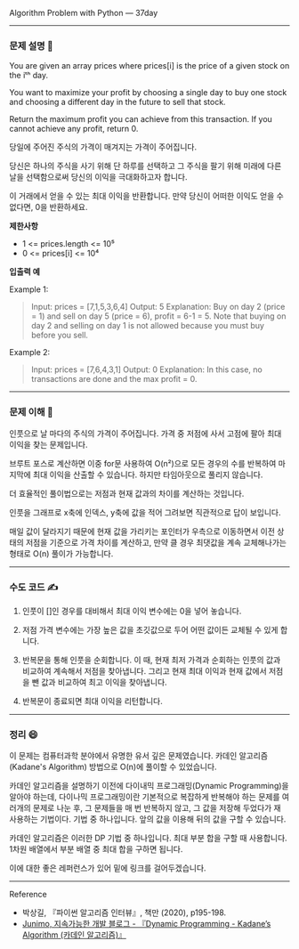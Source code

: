 Algorithm Problem with Python — 37day

---

### **문제 설명 📖**

You are given an array prices where prices[i] is the price of a given stock on the iᵗʰ day.

You want to maximize your profit by choosing a single day to buy one stock and choosing a different day in the future to sell that stock.

Return the maximum profit you can achieve from this transaction. If you cannot achieve any profit, return 0.

당일에 주어진 주식의 가격이 매겨지는 가격이 주어집니다.

당신은 하나의 주식을 사기 위해 단 하루를 선택하고 그 주식을 팔기 위해 미래에 다른 날을 선택함으로써 당신의 이익을 극대화하고자 합니다.

이 거래에서 얻을 수 있는 최대 이익을 반환합니다. 만약 당신이 어떠한 이익도 얻을 수 없다면, 0을 반환하세요.

**제한사항**

- 1 <= prices.length <= 10⁵
- 0 <= prices[i] <= 10⁴

**입출력 예**

Example 1:

> Input: prices = [7,1,5,3,6,4]
> Output: 5
> Explanation: Buy on day 2 (price = 1) and sell on day 5 (price = 6), profit = 6-1 = 5.
> Note that buying on day 2 and selling on day 1 is not allowed because you must buy before you sell.

Example 2:

> Input: prices = [7,6,4,3,1]
> Output: 0
> Explanation: In this case, no transactions are done and the max profit = 0.

---

### **문제 이해 🔑**

인풋으로 날 마다의 주식의 가격이 주어집니다.
가격 중 저점에 사서 고점에 팔아 최대 이익을 찾는 문제입니다.

브루트 포스로 계산하면 이중 for문 사용하여 O(n²)으로 모든 경우의 수를 반복하여 마지막에 최대 이익을 산출할 수 있습니다.
하지만 타임아웃으로 풀리지 않습니다.

더 효율적인 풀이법으로는 저점과 현재 값과의 차이를 계산하는 것입니다.

인풋을 그래프로 x축에 인덱스, y축에 값을 적어 그려보면 직관적으로 답이 보입니다.

매일 값이 달라지기 때문에 현재 값을 가리키는 포인터가 우측으로 이동하면서 이전 상태의 저점을 기준으로 가격 차이를 계산하고, 만약 클 경우 최댓값을 계속 교체해나가는 형태로 O(n) 풀이가 가능합니다.

---

### **수도 코드 ✍️**

1. 인풋이 []인 경우를 대비해서 최대 이익 변수에는 0을 넣어 놓습니다.

2. 저점 가격 변수에는 가장 높은 값을 초깃값으로 두어 어떤 값이든 교체될 수 있게 합니다.

3. 반복문을 통해 인풋을 순회합니다.
   이 때, 현재 최저 가격과 순회하는 인풋의 값과 비교하여 계속해서 저점을 찾아냅니다.
   그리고 현재 최대 이익과 현재 값에서 저점을 뺀 값과 비교하여 최고 이익을 찾아냅니다.

4. 반복문이 종료되면 최대 이익을 리턴합니다.

---

### 정리 😄

이 문제는 컴퓨터과학 분야에서 유명한 유서 깊은 문제였습니다.
카데인 알고리즘(Kadane's Algorithm) 방법으로 O(n)에 풀이할 수 있었습니다.

카데인 알고리즘을 설명하기 이전에 다이내믹 프로그래밍(Dynamic Programming)을 알아야 하는데,
다이나믹 프로그래밍이란 기본적으로 복잡하게 반복해야 하는 문제를 여러개의 문제로 나눈 후, 그 문제들을 매 번 반복하지 않고, 그 값을 저장해 두었다가 재 사용하는 기법이다. 기법 중 하나입니다.
앞의 값을 이용해 뒤의 값을 구할 수 있습니다.

카데인 알고리즘은 이러한 DP 기법 중 하나입니다.
최대 부분 합을 구할 때 사용합니다. 1차원 배열에서 부분 배열 중 최대 합을 구하면 됩니다.

이에 대한 좋은 레퍼런스가 있어 밑에 링크를 걸어두겠습니다.

---

Reference

- 박상길, 『파이썬 알고리즘 인터뷰』, 책만 (2020), p195-198.
- [Junimo, 지속가능한 개발 블로그 - 『Dynamic Programming - Kadane’s Algorithm (카데인 알고리즘)』](https://sustainable-dev.tistory.com/23)
